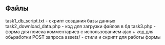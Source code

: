 ## Файлы
task1_db_script.txt - скрипт создания базы данных
task2_download_data.php - код для загрузки файлов в бд
task3.php - форма для поиска комментариев с использованием ajax + код для обьработки POST запроса
assets/ - стили и скрипт для работы формы